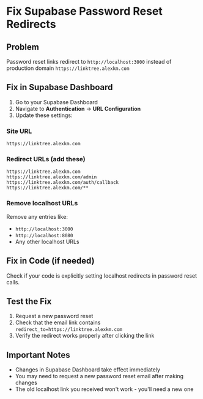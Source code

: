 # Fix Supabase Password Reset Redirects

## Problem
Password reset links redirect to `http://localhost:3000` instead of production domain `https://linktree.alexkm.com`

## Fix in Supabase Dashboard

1. Go to your Supabase Dashboard
2. Navigate to **Authentication** → **URL Configuration**
3. Update these settings:

### Site URL
```
https://linktree.alexkm.com
```

### Redirect URLs (add these)
```
https://linktree.alexkm.com
https://linktree.alexkm.com/admin
https://linktree.alexkm.com/auth/callback
https://linktree.alexkm.com/**
```

### Remove localhost URLs
Remove any entries like:
- `http://localhost:3000`
- `http://localhost:8080`
- Any other localhost URLs

## Fix in Code (if needed)

Check if your code is explicitly setting localhost redirects in password reset calls.

## Test the Fix

1. Request a new password reset
2. Check that the email link contains `redirect_to=https://linktree.alexkm.com`
3. Verify the redirect works properly after clicking the link

## Important Notes

- Changes in Supabase Dashboard take effect immediately
- You may need to request a new password reset email after making changes
- The old localhost link you received won't work - you'll need a new one